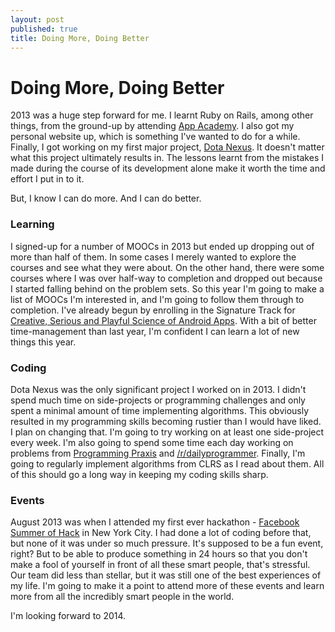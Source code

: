```yaml
---
layout: post
published: true
title: Doing More, Doing Better
---
```


# Doing More, Doing Better #

2013 was a huge step forward for me. I learnt Ruby on Rails, among other things, from the ground-up by attending [App Academy](http://www.appacademy.io/). I also got my personal website up, which is something I've wanted to do for a while. Finally, I got working on my first major project, [Dota Nexus](http://www.dotanexus.com/). It doesn't matter what this project ultimately results in. The lessons learnt from the mistakes I made during the course of its development alone make it worth the time and effort I put in to it.

But, I know I can do more. And I can do better.

### Learning ###

I signed-up for a number of MOOCs in 2013 but ended up dropping out of more than half of them. In some cases I merely wanted to explore the courses and see what they were about. On the other hand, there were some courses where I was over half-way to completion and dropped out because I started falling behind on the problem sets. So this year I'm going to make a list of MOOCs I'm interested in, and I'm going to follow them through to completion. I've already begun by enrolling in the Signature Track for [Creative, Serious and Playful Science of Android Apps](https://class.coursera.org/androidapps101-001). With a bit of better time-management than last year, I'm confident I can learn a lot of new things this year.

### Coding ###

Dota Nexus was the only significant project I worked on in 2013. I didn't spend much time on side-projects or programming challenges and only spent a minimal amount of time implementing algorithms. This obviously resulted in my programming skills becoming rustier than I would have liked. I plan on changing that. I'm going to try working on at least one side-project every week. I'm also going to spend some time each day working on problems from [Programming Praxis](http://programmingpraxis.com/) and [/r/dailyprogrammer](http://www.reddit.com/r/dailyprogrammer). Finally, I'm going to regularly implement algorithms from CLRS as I read about them. All of this should go a long way in keeping my coding skills sharp.

### Events ###

August 2013 was when I attended my first ever hackathon - [Facebook Summer of Hack](https://www.facebook.com/media/set/?set=a.554286037965737.1073741830.248745975186413&type=1) in New York City. I had done a lot of coding before that, but none of it was under so much pressure. It's supposed to be a fun event, right? But to be able to produce something in 24 hours so that you don't make a fool of yourself in front of all these smart people, that's stressful. Our team did less than stellar, but it was still one of the best experiences of my life. I'm going to make it a point to attend more of these events and learn more from all the incredibly smart people in the world.


I'm looking forward to 2014.